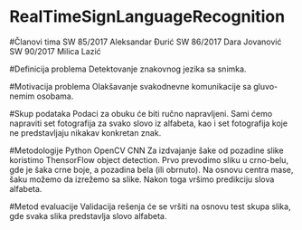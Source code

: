 # RealTimeSignLanguageRecognition

#Članovi tima
SW 85/2017 Aleksandar Đurić
SW 86/2017 Dara Jovanović
SW 90/2017 Milica Lazić

#Definicija problema
Detektovanje znakovnog jezika sa snimka.

#Motivacija problema
Olakšavanje svakodnevne komunikacije sa gluvo-nemim osobama.

#Skup podataka
Podaci za obuku će biti ručno napravljeni. Sami ćemo napraviti set fotografija za svako slovo iz alfabeta, kao i set fotografija koje ne predstavljaju nikakav konkretan znak.

#Metodologije
Python
OpenCV
CNN
Za izdvajanje šake od pozadine slike koristimo ThensorFlow object detection. Prvo prevodimo sliku u crno-belu, gde je šaka crne boje, a pozadina bela (ili obrnuto). Na osnovu centra mase, šaku možemo da izrežemo sa slike. Nakon toga vršimo predikciju slova alfabeta.

#Metod evaluacije
Validacija rešenja će se vršiti na osnovu test skupa slika, gde svaka slika predstavlja slovo alfabeta.

